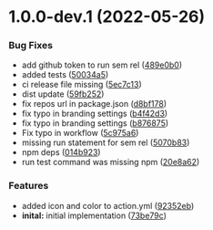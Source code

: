 # 1.0.0-dev.1 (2022-05-26)


### Bug Fixes

* add github token to run sem rel ([489e0b0](https://github.com/steven-r/remove-old-versions-action/commit/489e0b04160acf3a28a42735c2fbdcfa7c97be63))
* added tests ([50034a5](https://github.com/steven-r/remove-old-versions-action/commit/50034a59c119b6a19cfe3bfe64cd4827354729e1))
* ci release file missing ([5ec7c13](https://github.com/steven-r/remove-old-versions-action/commit/5ec7c13e3ea0f406f7335f40fc8f67b2df889ef4))
* dist update ([59fb252](https://github.com/steven-r/remove-old-versions-action/commit/59fb2527473d713cf661f79487e7ee89f9da3f77))
* fix repos url in package.json ([d8bf178](https://github.com/steven-r/remove-old-versions-action/commit/d8bf178d77fc34193b41ea9a1d30f4f3bf9337af))
* fix typo in branding settings ([b4f42d3](https://github.com/steven-r/remove-old-versions-action/commit/b4f42d3b4d9e67a92ef08420458afbe5c7064f88))
* fix typo in branding settings ([b876875](https://github.com/steven-r/remove-old-versions-action/commit/b876875480615ee74d9f387a2d9ae62c1721d20c))
* Fix typo in workflow ([5c975a6](https://github.com/steven-r/remove-old-versions-action/commit/5c975a6e48b2cfe220193d8b9278110793c3332e))
* missing run statement for sem rel ([5070b83](https://github.com/steven-r/remove-old-versions-action/commit/5070b832140162ff85e548ba503cf3dacd78ccb2))
* npm deps ([014b923](https://github.com/steven-r/remove-old-versions-action/commit/014b923aea82f8af5bccea6f05bc724e3aaeb19d))
* run test command was missing npm ([20e8a62](https://github.com/steven-r/remove-old-versions-action/commit/20e8a62f2573cfe788e8c35c0e7003b57b918da6))


### Features

* added icon and color to action.yml ([92352eb](https://github.com/steven-r/remove-old-versions-action/commit/92352eb9aa4a4be238af5f28a784eda7e9b65ef2))
* **inital:** initial implementation ([73be79c](https://github.com/steven-r/remove-old-versions-action/commit/73be79c0b33e7551c9f9e39561ecc23e672baf79))
